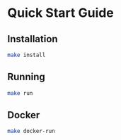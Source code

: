 # Quick Start Guide

## Installation

```bash
make install
```

## Running

```bash
make run
```

## Docker

```bash
make docker-run
```
